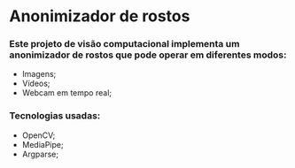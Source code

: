 # Anonimizador de rostos

### Este projeto de visão computacional implementa um anonimizador de rostos que pode operar em diferentes modos:

- Imagens;
- Vídeos;
- Webcam em tempo real;

### Tecnologias usadas:
- OpenCV;
- MediaPipe;
- Argparse;
